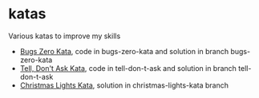# katas
Various katas to improve my skills

- [Bugs Zero Kata](https://github.com/martinsson/BugsZero-Kata), code in bugs-zero-kata and solution in branch bugs-zero-kata 
- [Tell, Don't Ask Kata](https://github.com/Archel/tell-don-t-ask-kata-php), code in tell-don-t-ask and solution in branch tell-don-t-ask
- [Christmas Lights Kata](https://kata-log.rocks/christmas-lights-kata), solution in christmas-lights-kata branch
